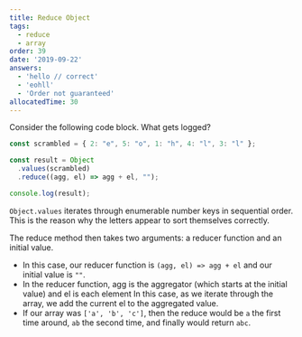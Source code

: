 ```yaml
---
title: Reduce Object
tags:
  - reduce
  - array
order: 39
date: '2019-09-22'
answers:
  - 'hello // correct'
  - 'eohll'
  - 'Order not guaranteed'
allocatedTime: 30
---
```


Consider the following code block. What gets logged?

```javascript
const scrambled = { 2: "e", 5: "o", 1: "h", 4: "l", 3: "l" };

const result = Object
  .values(scrambled)
  .reduce((agg, el) => agg + el, "");

console.log(result);
```

<!-- explanation -->

`Object.values` iterates through enumerable number keys in sequential order. This is the reason why the letters appear to sort themselves correctly.

The reduce method then takes two arguments: a reducer function and an initial value.
- In this case, our reducer function is `(agg, el) => agg + el` and our initial value is `""`. 
- In the reducer function, agg is the aggregator (which starts at the initial value) and el is each element In this case, as we iterate through the array, we add the current el to the aggregated value. 
- If our array was `['a', 'b', 'c']`, then the reduce would be `a` the first time around, `ab` the second time, and finally would return `abc`.
